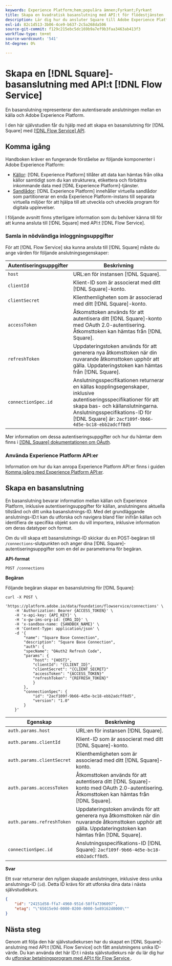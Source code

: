```yaml
---
keywords: Experience Platform;hem;populära ämnen;Fyrkant;Fyrkant
title: Skapa en kvadratisk basanslutning med API:t för flödestjänsten
description: Lär dig hur du ansluter Square till Adobe Experience Platform med API:t för Flow Service.
exl-id: 82c1d513-3b06-4ce9-b637-2c5a268da506
source-git-commit: f129c215ebc5dc169b9a7ef9b3faa3463ab413f3
workflow-type: tm+mt
source-wordcount: '541'
ht-degree: 0%

---
```


# Skapa en [!DNL Square]-basanslutning med API:t [!DNL Flow Service]

En basanslutning representerar den autentiserade anslutningen mellan en källa och Adobe Experience Platform.

I den här självstudien får du hjälp med att skapa en basanslutning för [!DNL Square] med [[!DNL Flow Service] API](https://www.adobe.io/experience-platform-apis/references/flow-service/).

## Komma igång

Handboken kräver en fungerande förståelse av följande komponenter i Adobe Experience Platform:

* [Källor](../../../../home.md): [!DNL Experience Platform] tillåter att data kan hämtas från olika källor samtidigt som du kan strukturera, etikettera och förbättra inkommande data med [!DNL Experience Platform]-tjänster.
* [Sandlådor](../../../../../sandboxes/home.md): [!DNL Experience Platform] innehåller virtuella sandlådor som partitionerar en enda Experience Platform-instans till separata virtuella miljöer för att hjälpa till att utveckla och utveckla program för digitala upplevelser.

I följande avsnitt finns ytterligare information som du behöver känna till för att kunna ansluta till [!DNL Square] med API:t [!DNL Flow Service].

### Samla in nödvändiga inloggningsuppgifter

För att [!DNL Flow Service] ska kunna ansluta till [!DNL Square] måste du ange värden för följande anslutningsegenskaper:

| Autentiseringsuppgifter | Beskrivning |
| --- | --- |
| `host` | URL:en för instansen [!DNL Square]. |
| `clientId` | Klient-ID som är associerat med ditt [!DNL Square]-konto. |
| `clientSecret` | Klienthemligheten som är associerad med ditt [!DNL Square]-konto. |
| `accessToken` | Åtkomsttoken används för att autentisera ditt [!DNL Square]-konto med OAuth 2.0-autentisering. Åtkomsttoken kan hämtas från [!DNL Square]. |
| `refreshToken` | Uppdateringstoken används för att generera nya åtkomsttoken när din nuvarande åtkomsttoken upphör att gälla. Uppdateringstoken kan hämtas från [!DNL Square]. |
| `connectionSpec.id` | Anslutningsspecifikationen returnerar en källas kopplingsegenskaper, inklusive autentiseringsspecifikationer för att skapa bas- och källanslutningarna. Anslutningsspecifikations-ID för [!DNL Square] är: `2acf109f-9b66-4d5e-bc18-ebb2adcff8d5` |

Mer information om dessa autentiseringsuppgifter och hur du hämtar dem finns i [[!DNL Square] dokumentationen om OAuth](https://developer.squareup.com/docs/oauth-api/receive-and-manage-tokens).

### Använda Experience Platform API:er

Information om hur du kan anropa Experience Platform API:er finns i guiden [Komma igång med Experience Platform API:er](../../../../../landing/api-guide.md).

## Skapa en basanslutning

En basanslutning bevarar information mellan källan och Experience Platform, inklusive autentiseringsuppgifter för källan, anslutningens aktuella tillstånd och ditt unika basanslutnings-ID. Med det grundläggande anslutnings-ID:t kan du utforska och navigera bland filer inifrån källan och identifiera de specifika objekt som du vill importera, inklusive information om deras datatyper och format.

Om du vill skapa ett basanslutnings-ID skickar du en POST-begäran till `/connections`-slutpunkten och anger dina [!DNL Square]-autentiseringsuppgifter som en del av parametrarna för begäran.

**API-format**

```http
POST /connections
```

**Begäran**

Följande begäran skapar en basanslutning för [!DNL Square]:

```shell
curl -X POST \
    'https://platform.adobe.io/data/foundation/flowservice/connections' \
    -H 'Authorization: Bearer {ACCESS_TOKEN}' \
    -H 'x-api-key: {API_KEY}' \
    -H 'x-gw-ims-org-id: {ORG_ID}' \
    -H 'x-sandbox-name: {SANDBOX_NAME}' \
    -H 'Content-Type: application/json' \
    -d '{
        "name": "Square Base Connection",
        "description": "Square Base Connection",
        "auth": {
        "specName": "OAuth2 Refresh Code",
        "params": {
            "host": "{HOST}",
            "clientId": "{CLIENT_ID}",
            "clientSecret": "{CLIENT_SECRET}"
            "accessToken": "{ACCESS_TOKEN}"
            "refreshToken": "{REFRESH_TOKEN}"
            }
        },
        "connectionSpec": {
            "id": "2acf109f-9b66-4d5e-bc18-ebb2adcff8d5",
            "version": "1.0"
        }
    }'
```

| Egenskap | Beskrivning |
| --------- | ----------- |
| `auth.params.host` | URL:en för instansen [!DNL Square]. |
| `auth.params.clientId` | Klient-ID som är associerat med ditt [!DNL Square]-konto. |
| `auth.params.clientSecret` | Klienthemligheten som är associerad med ditt [!DNL Square]-konto. |
| `auth.params.accessToken` | Åtkomsttoken används för att autentisera ditt [!DNL Square]-konto med OAuth 2.0-autentisering. Åtkomsttoken kan hämtas från [!DNL Square]. |
| `auth.params.refreshToken` | Uppdateringstoken används för att generera nya åtkomsttoken när din nuvarande åtkomsttoken upphör att gälla. Uppdateringstoken kan hämtas från [!DNL Square]. |
| `connectionSpec.id` | Anslutningsspecifikations-ID [!DNL Square]: `2acf109f-9b66-4d5e-bc18-ebb2adcff8d5`. |

**Svar**

Ett svar returnerar den nyligen skapade anslutningen, inklusive dess unika anslutnings-ID (`id`). Detta ID krävs för att utforska dina data i nästa självstudiekurs.

```json
{
    "id": "24151d58-ffa7-4960-951d-58ffa7396097",
    "etag": "\"65015e9d-0000-0200-0000-5e89162d0000\""
}
```

## Nästa steg

Genom att följa den här självstudiekursen har du skapat en [!DNL Square]-anslutning med API:t [!DNL Flow Service] och fått anslutningens unika ID-värde. Du kan använda det här ID:t i nästa självstudiekurs när du lär dig hur du [utforskar betalningsprogram med API:t för Flow Service &#x200B;](../../explore/payments.md).
